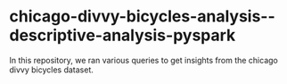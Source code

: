 # chicago-divvy-bicycles-analysis--descriptive-analysis-pyspark
In this repository, we ran various queries to get insights from the chicago divvy bicycles dataset.
